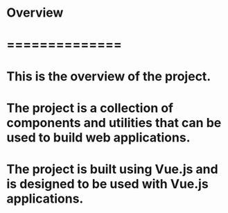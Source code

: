# Overview
# ==============

# This is the overview of the project.

# The project is a collection of components and utilities that can be used to build web applications.

# The project is built using Vue.js and is designed to be used with Vue.js applications.

